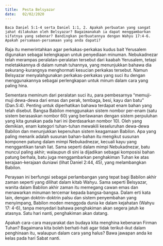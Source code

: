 ```yaml
---
title:  Pesta Belsyazar
date:   02/02/2020
---
```


`Baca Daniel 5:1-4 serta Daniel 1:1, 2. Apakah perbuatan yang sangat jahat dilakukan oleh Belsyazar? Bagaimanakah ia dapat menggambarkan sifatnya yang sebenar? Bandingkan perbuatannya dengan Wahyu 17:4-6. Apakah persamaan-persamaan yang anda dapati?`

Raja itu memerintahkan agar perkakas-perkakas kudus bait Yerusalem digunakan sebagai kelengkapan untuk penyediaan minuman. Nebukadnezar telah merampas peralatan-peralatan tersebut dari kaabah Yerusalem, tetapi meletakkannya di dalam rumah tuhannya, yang menunjukkan bahawa dia sekurang-kurangnya menghormati kesucian perkakas tersebut. Namun Belsyazar menyalahgunakan perkakas-perkakas yang suci itu dengan menggunakannya sebagai perlengkapan untuk minum dalam cara yang paling hina.

Sementara meminum dari peralatan suci itu, para pembesarnya “memuji-muji dewa-dewa dari emas dan perak, tembaga, besi, kayu dan batu” (Dan.5:4). Penting untuk diperhatikan bahawa terdapat enam bahan yang telah disebut. Bangsa Babilon menggunakan sistem nombor per-enam (satu sistem berasaskan nombor 60) yang berlawanan dengan sistem perpuluhan yang kita gunakan pada hari ini (berdasarkan nombor 10). Oleh yang demikian, enam kategori tuhan-tuhan mewakili keseluruhan dewa-dewa Babilon dan menunjukkan kepenuhan sistem keagamaan Babilon. Apa yang paling menarik adalah susunan bahan-bahan itu mengikut susunan komponen patung dalam mimpi Nebukadnezar, kecuali kayu yang menggantikan tanah liat. Sama seperti dalam mimpi Nebukadnezar, batu muncul paling akhir; walaupun di sini ia dijadikan sebagai komposisi bahan  patung berhala, batu juga menggambarkan penghakiman Tuhan ke atas kerajaan-kerajaan duniawi (lihat Daniel 2:44, 45), yang melambangkan Babilon.

Perayaan ini berfungsi sebagai perlambangan yang tepat bagi Babilon akhir zaman seperti yang dilihat dalam kitab Wahyu. Sama seperti Belsyazar, wanita dalam Babilon akhir zaman itu memegang cawan emas dan menawarkan minuman tercemar kepada bangsa-bangsa. Dalam erti kata lain, dengan doktrin-doktrin palsu dan sistem penyembahan yang menyimpang, Babilon moden menggoda dunia ke dalam kejahatan (Wahyu 17: 4-6), tanpa menyedari bahawa penghakiman akan segera jatuh ke atasnya. Satu hari nanti, penghakiman akan datang.

Apakah cara-cara masyarakat dan budaya kita menghina kebenaran Firman Tuhan? Bagaimana kita boleh berhati-hati agar tidak terikut-ikut dalam penghinaan itu, walaupun dalam cara yang halus? Bawa jawapan anda ke kelas pada hari Sabat nanti.